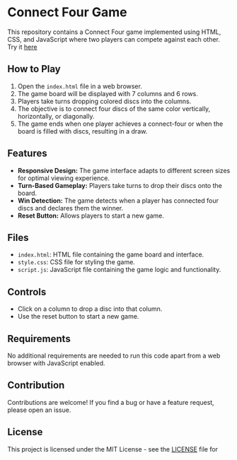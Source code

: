 # Connect Four Game

This repository contains a Connect Four game implemented using HTML, CSS, and JavaScript where two players can compete against each other. Try it [here](https://sevdevelop11.github.io/connect4/)

## How to Play

1. Open the `index.html` file in a web browser.
2. The game board will be displayed with 7 columns and 6 rows.
3. Players take turns dropping colored discs into the columns.
4. The objective is to connect four discs of the same color vertically, horizontally, or diagonally.
5. The game ends when one player achieves a connect-four or when the board is filled with discs, resulting in a draw.

## Features

- **Responsive Design:** The game interface adapts to different screen sizes for optimal viewing experience.
- **Turn-Based Gameplay:** Players take turns to drop their discs onto the board.
- **Win Detection:** The game detects when a player has connected four discs and declares them the winner.
- **Reset Button:** Allows players to start a new game.

## Files

- `index.html`: HTML file containing the game board and interface.
- `style.css`: CSS file for styling the game.
- `script.js`: JavaScript file containing the game logic and functionality.

## Controls

- Click on a column to drop a disc into that column.
- Use the reset button to start a new game.

## Requirements

No additional requirements are needed to run this code apart from a web browser with JavaScript enabled.

## Contribution

Contributions are welcome! If you find a bug or have a feature request, please open an issue.

## License

This project is licensed under the MIT License - see the [LICENSE](LICENSE) file for
